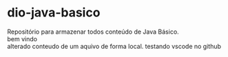# dio-java-basico
Repositório para armazenar todos conteúdo de Java Básico.  
 bem vindo     
  alterado conteudo de um aquivo de forma local.
   testando vscode no github